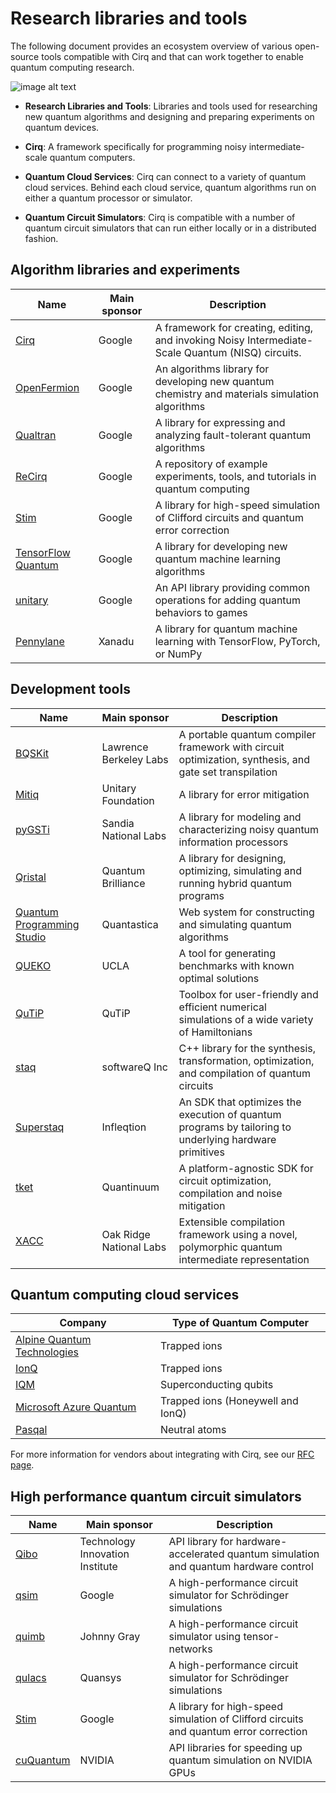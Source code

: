 # Research libraries and tools

The following document provides an ecosystem overview of various open-source tools compatible with Cirq and that can work together to enable quantum computing research.

![image alt text](../images/ecosystem.png)

* **Research Libraries and Tools**: Libraries and tools used for researching new quantum algorithms and designing and preparing experiments on quantum devices.

* **Cirq**: A framework specifically for programming noisy intermediate-scale quantum computers.

* **Quantum Cloud Services**: Cirq can connect to a variety of quantum cloud services. Behind each cloud service, quantum algorithms run on either a quantum processor or simulator.

* **Quantum Circuit Simulators**: Cirq is compatible with a number of quantum circuit simulators that can run either locally or in a distributed fashion.

## Algorithm libraries and experiments

|Name|Main sponsor|Description|
|--- |--- |--- |
|[Cirq](https://github.com/quantumlib/Cirq)|Google|A framework for creating, editing, and invoking Noisy Intermediate-Scale Quantum (NISQ) circuits.|
|[OpenFermion](https://github.com/quantumlib/OpenFermion)|Google|An algorithms library for developing new quantum chemistry and materials simulation algorithms|
|[Qualtran](https://github.com/quantumlib/qualtran)|Google|A library for expressing and analyzing fault-tolerant quantum algorithms|
|[ReCirq](https://github.com/quantumlib/ReCirq)|Google|A repository of example experiments, tools, and tutorials in quantum computing|
|[Stim](https://github.com/quantumlib/stim)|Google|A library for high-speed simulation of Clifford circuits and quantum error correction|
|[TensorFlow Quantum](https://tensorflow.org/quantum)|Google|A library for developing new quantum machine learning algorithms|
|[unitary](https://github.com/quantumlib/unitary)|Google|An API library providing common operations for adding quantum behaviors to games|
|[Pennylane](https://pennylane.ai/)|Xanadu|A library for quantum machine learning with TensorFlow, PyTorch, or NumPy|

## Development tools

|Name|Main sponsor|Description|
|--- |--- |--- |
|[BQSKit](https://bqskit.lbl.gov/)|Lawrence Berkeley Labs|A portable quantum compiler framework with circuit optimization, synthesis, and gate set transpilation|
|[Mitiq](https://github.com/unitaryfund/mitiq)|Unitary Foundation|A library for error mitigation|
|[pyGSTi](https://www.pygsti.info/)|Sandia National Labs|A library for modeling and characterizing noisy quantum information processors|
|[Qristal](https://github.com/qbrilliance/qristal)|Quantum Brilliance|A library for designing, optimizing, simulating and running hybrid quantum programs|
|[Quantum Programming Studio](https://quantum-circuit.com/)|Quantastica|Web system for constructing and simulating quantum algorithms|
|[QUEKO](https://github.com/UCLA-VAST/QUEKO-benchmark)|UCLA|A tool for generating benchmarks with known optimal solutions|
|[QuTiP](https://github.com/qutip)|QuTiP|Toolbox for user-friendly and efficient numerical simulations of a wide variety of Hamiltonians|
|[staq](https://github.com/softwareQinc/staq)|softwareQ Inc|C++ library for the synthesis, transformation, optimization, and compilation of quantum circuits|
|[Superstaq](https://github.com/Infleqtion/client-superstaq/tree/main)|Infleqtion|An SDK that optimizes the execution of quantum programs by tailoring to underlying hardware primitives|
|[tket](https://docs.quantinuum.com/tket/index.html)|Quantinuum|A platform-agnostic SDK for circuit optimization, compilation and noise mitigation|
|[XACC](https://github.com/ORNL-QCI/xacc)|Oak Ridge National Labs|Extensible compilation framework using a novel, polymorphic quantum intermediate representation|

## Quantum computing cloud services

|Company|Type of Quantum Computer|
|--- |--- |
|[Alpine Quantum Technologies](https://quantumai.google/cirq/hardware/aqt/getting_started)|Trapped ions|
|[IonQ](https://quantumai.google/cirq/hardware/ionq/getting_started)|Trapped ions|
|[IQM](https://iqm-finland.github.io/cirq-on-iqm/)|Superconducting qubits|
|[Microsoft Azure Quantum](https://quantumai.google/cirq/hardware/azure-quantum/getting_started_ionq)|Trapped ions (Honeywell and IonQ)|
|[Pasqal](https://quantumai.google/cirq/hardware/pasqal/getting_started)|Neutral atoms|

For more information for vendors about integrating with Cirq,
see our [RFC page](../dev/rfc_process.md#new_hardware_integrations).

## High performance quantum circuit simulators

|Name|Main sponsor|Description|
|--- |--- |--- |
|[Qibo](https://qibo.science/)|Technology Innovation Institute|API library for hardware-accelerated quantum simulation and quantum hardware control|
|[qsim](https://github.com/quantumlib/qsim)|Google|A high-performance circuit simulator for Schrödinger simulations|
|[quimb](https://github.com/jcmgray/quimb)|Johnny Gray|A high-performance circuit simulator using tensor-networks|
|[qulacs](https://github.com/qulacs/cirq-qulacs)|Quansys|A high-performance circuit simulator for Schrödinger simulations|
|[Stim](https://github.com/quantumlib/stim)|Google|A library for high-speed simulation of Clifford circuits and quantum error correction|
|[cuQuantum](https://github.com/NVIDIA/cuQuantum)|NVIDIA|API libraries for speeding up quantum simulation on NVIDIA GPUs|
